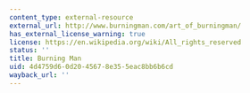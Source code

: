 ```yaml
---
content_type: external-resource
external_url: http://www.burningman.com/art_of_burningman/
has_external_license_warning: true
license: https://en.wikipedia.org/wiki/All_rights_reserved
status: ''
title: Burning Man
uid: 4d4759d6-0d20-4567-8e35-5eac8bb6b6cd
wayback_url: ''
---
```

